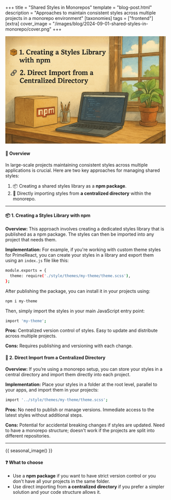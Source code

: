 +++
title = "Shared Styles in Monorepos"
template = "blog-post.html"
description = "Approaches to maintain consistent styles across multiple projects in a monorepo environment"
[taxonomies]
tags = ["frontend"]
[extra]
cover_image = "/images/blog/2024-09-01-shared-styles-in-monorepo/cover.png"
+++

![blog-cover](/images/blog/2024-09-01-shared-styles-in-monorepo/cover.png)

<h4><b>🤔 Overview</b></h4>

In large-scale projects maintaining consistent styles across multiple applications is crucial. Here are two key approaches for managing shared styles:

1. 📦 Creating a shared styles library as a <b>npm package</b>.
2. 🔗 Directly importing styles from <b>a centralized directory</b> within the monorepo.

---

<h4><b>📦 1. Creating a Styles Library with npm</b></h4>

<b>Overview:</b> This approach involves creating a dedicated styles library that is published as a npm package. The styles can then be imported into any project that needs them.

<b>Implementation:</b> For example, if you're working with custom theme styles for PrimeReact, you can create your styles in a library and export them using an `index.js` file like this:


```sh
module.exports = {
  theme: require('./style/themes/my-theme/theme.scss'),
};
```

After publishing the package, you can install it in your projects using:

```sh
npm i my-theme
```

Then, simply import the styles in your main JavaScript entry point:

```sh
import 'my-theme';
```

<b>Pros:</b>
Centralized version control of styles.
Easy to update and distribute across multiple projects.

<b>Cons:</b>
Requires publishing and versioning with each change.

<h4><b>🔗 2. Direct Import from a Centralized Directory</b></h4>

<b>Overview:</b> If you’re using a monorepo setup, you can store your styles in a central directory and import them directly into each project.

<b>Implementation:</b> Place your styles in a folder at the root level, parallel to your apps, and import them in your projects:

```sh
import '../style/themes/my-theme/theme.scss';
```

<b>Pros:</b>
No need to publish or manage versions.
Immediate access to the latest styles without additional steps.

<b>Cons:</b>
Potential for accidental breaking changes if styles are updated.
Need to have a monorepo structure; doesn't work if the projects are split into different repositories.

---
<!-- Visual break before conclusion - changes based on time of year -->
{{ seasonal_image() }}

<h4><b>❓ What to choose</b></h4>

- Use a <b>npm package</b> if you want to have strict version control or you don't have all your projects in the same folder.
- Use direct importing from <b>a centralized directory</b> if you prefer a simpler solution and your code structure allows it.